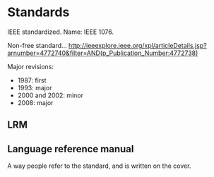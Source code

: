 # Standards

IEEE standardized. Name: IEEE 1076.

Non-free standard... <http://ieeexplore.ieee.org/xpl/articleDetails.jsp?arnumber=4772740&filter=AND(p_Publication_Number:4772738)>

Major revisions:

- 1987: first
- 1993: major
- 2000 and 2002: minor
- 2008: major

## LRM

## Language reference manual

A way people refer to the standard, and is written on the cover.
